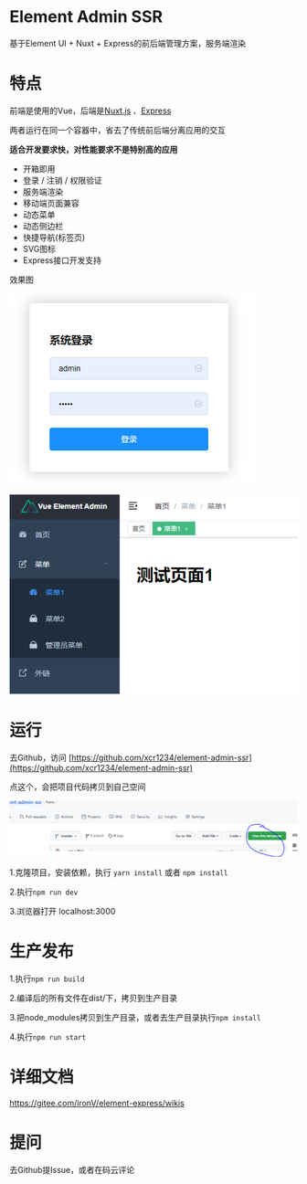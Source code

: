 # Element Admin SSR

基于Element UI + Nuxt + Express的前后端管理方案，服务端渲染

# 特点

前端是使用的Vue，后端是[Nuxt.js](https://www.nuxtjs.cn/guide) 、[Express](https://www.expressjs.com.cn/)

两者运行在同一个容器中，省去了传统前后端分离应用的交互

**适合开发要求快，对性能要求不是特别高的应用**

- 开箱即用
- 登录 / 注销 / 权限验证
- 服务端渲染
- 移动端页面兼容
- 动态菜单
- 动态侧边栏
- 快捷导航(标签页)
- SVG图标
- Express接口开发支持


效果图

![](.gitresource/img.png)

![](.gitresource/img_1.png)

# 运行

去Github，访问 [https://github.com/xcr1234/element-admin-ssr](https://github.com/xcr1234/element-admin-ssr)

点这个，会把项目代码拷贝到自己空间

![](.gitresource/img_2.png)


1.克隆项目，安装依赖，执行 `yarn install` 或者 `npm install`

2.执行`npm run dev`

3.浏览器打开 localhost:3000

# 生产发布

1.执行`npm run build`

2.编译后的所有文件在dist/下，拷贝到生产目录

3.把node_modules拷贝到生产目录，或者去生产目录执行`npm install`

4.执行`npm run start`


# 详细文档

https://gitee.com/ironV/element-express/wikis

# 提问

去Github提Issue，或者在码云评论
